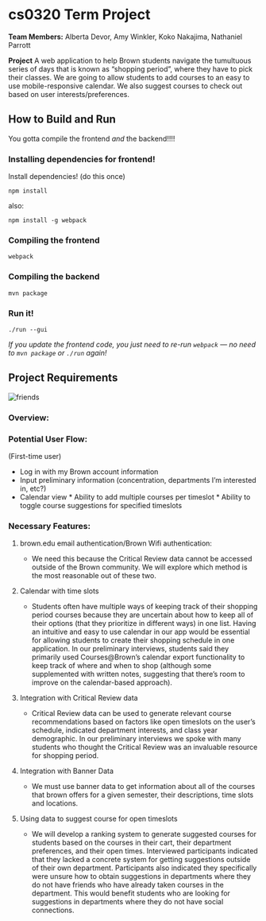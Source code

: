 # cs0320 Term Project

**Team Members:** 
Alberta Devor, Amy Winkler, Koko Nakajima, Nathaniel Parrott


**Project** 
A web application to help Brown students navigate the tumultuous series of days that is known as “shopping period”, where they have to pick their classes. We are going to allow students to add courses to an easy to use mobile-responsive calendar. We also suggest courses to check out based on user interests/preferences.

## How to Build and Run

You gotta compile the frontend _and_ the backend!!!!

### Installing dependencies for frontend!

Install dependencies! (do this once)

`npm install`

also:

`npm install -g webpack`

### Compiling the frontend

`webpack`

### Compiling the backend

`mvn package`

### Run it!

`./run --gui`

_If you update the frontend code, you just need to re-run `webpack` — no need to `mvn package` or `./run` again!_


## Project Requirements
![friends](http://i.imgur.com/NH3osox.png)
### Overview:
### Potential User Flow:
(First-time user)
 * Log in with my Brown account information
* Input preliminary information (concentration, departments I’m interested in, etc?)
* Calendar view
      * Ability to add multiple courses per timeslot
      * Ability to toggle course suggestions for specified timeslots

### Necessary Features:
1. brown.edu email authentication/Brown Wifi authentication:

      * We need this because the Critical Review data cannot be accessed outside of the Brown community. We will explore which method is the most reasonable out of these two. 

2. Calendar with time slots

      * Students often have multiple ways of keeping track of their shopping period courses because they are uncertain about how to keep all of their options (that they prioritize in different ways) in one list. Having an intuitive and easy to use calendar in our app would be essential for allowing students to create their shopping schedule in one application. In our preliminary interviews, students said they primarily used Courses@Brown’s calendar export functionality to keep track of where and when to shop (although some supplemented with written notes, suggesting that there’s room to improve on the calendar-based approach).

3. Integration with Critical Review data

      * Critical Review data can be used to generate relevant course recommendations based on factors like open timeslots on the user’s schedule, indicated department interests, and class year demographic. In our preliminary interviews we spoke with many students who thought the Critical Review was an invaluable resource for shopping period.

4. Integration with Banner Data

      *  We must use banner data to get information about all of the courses that brown offers for a given semester, their descriptions, time slots and locations.

5. Using data to suggest course for open timeslots

      *  We will develop a ranking system to generate suggested courses for students based on the courses in their cart, their department preferences, and their open times. Interviewed participants indicated that they lacked a concrete system for getting suggestions outside of their own department. Participants also indicated they specifically were unsure how to obtain suggestions in departments where they do not have friends who have already taken courses in the department. This would benefit students who are looking for suggestions in departments where they do not have social connections.


